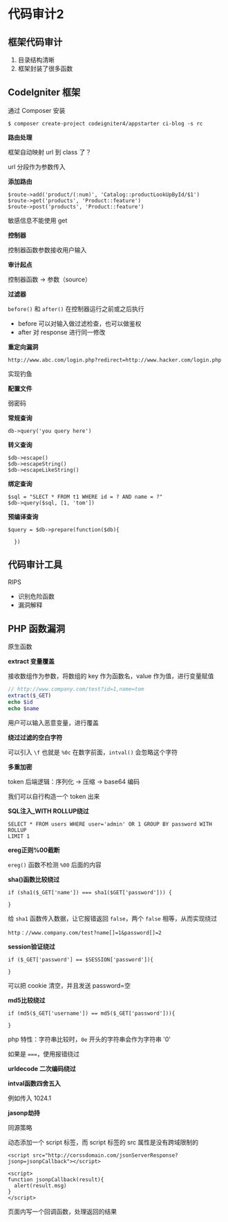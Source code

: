 # 代码审计2

## 框架代码审计


1. 目录结构清晰
2. 框架封装了很多函数

## CodeIgniter 框架

通过 Composer 安装

```
$ composer create-project codeigniter4/appstarter ci-blog -s rc
```


**路由处理**

框架自动映射 url 到 class 了？

url 分段作为参数传入

**添加路由**

```
$route->add('product/(:num)', 'Catalog::productLookUpById/$1')
$route->get('products', 'Product::feature')
$route->post('products', 'Product::feature')
```

敏感信息不能使用 get

**控制器**

控制器函数参数接收用户输入

**审计起点**

控制器函数 -> 参数（source）

**过滤器**

`before()` 和 `after()` 在控制器运行之前或之后执行

- before 可以对输入做过滤检查，也可以做鉴权
- after 对 response 进行同一修改


**重定向漏洞**

```
http://www.abc.com/login.php?redirect=http://www.hacker.com/login.php
```
实现钓鱼


**配置文件**

弱密码

**常规查询**

```
db->query('you query here')
```

**转义查询**

```
$db->escape()
$db->escapeString()
$db->escapeLikeString()
```

**绑定查询**

```
$sql = "SLECT * FROM t1 WHERE id = ? AND name = ?"
$db->query($sql, [1, 'tom'])
```

**预编译查询**

```
$query = $db->prepare(function($db){

  })
```


## 代码审计工具

RIPS





- 识别危险函数
- 漏洞解释



## PHP 函数漏洞

原生函数

**extract 变量覆盖**

接收数组作为参数，将数组的 key 作为函数名，value 作为值，进行变量赋值

```php
// http://www.company.com/test?id=1,name=tom
extract($_GET)
echo $id
echo $name
```

用户可以输入恶意变量，进行覆盖

**绕过过滤的空白字符**

可以引入 `\f` 也就是 `%0c` 在数字前面，`intval()` 会忽略这个字符

**多重加密**

token 后端逻辑：序列化 -> 压缩 -> base64 编码

我们可以自行构造一个 token 出来

**SQL注入_WITH ROLLUP绕过**

```
SELECT * FROM users WHERE user='admin' OR 1 GROUP BY password WITH ROLLUP
LIMIT 1
```

**ereg正则%00截断**


`ereg()` 函数不检测 `%00` 后面的内容

**sha()函数比较绕过**

```
if (sha1($_GET['name']) === sha1($GET['password'])) {

}
```

给 `sha1` 函数传入数据，让它报错返回 `false`，两个 `false` 相等，从而实现绕过

```
http：//www.company.com/test?name[]=1&password[]=2
```

**session验证绕过**

```
if ($_GET['password'] == $SESSION['password']){

}
```

可以把 cookie 清空，并且发送 password=空


**md5比较绕过**

```
if (md5($_GET['username']) == md5($_GET['password'])){

}
```

php 特性：字符串比较时，`0e` 开头的字符串会作为字符串 '0'

如果是 `===`，使用报错绕过


**urldecode 二次编码绕过**


**intval函数四舍五入**

例如传入 1024.1

**jasonp劫持**

同源策略


动态添加一个 script 标签，而 script 标签的 src 属性是没有跨域限制的

```
<script src="http://corssdomain.com/jsonServerResponse?jsonp=jsonpCallback"></script>

<script>
function jsonpCallback(result){
  alert(result.msg)
}
</script>
```

页面内写一个回调函数，处理返回的结果
